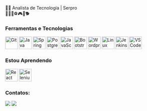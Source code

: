 <div>👨‍💻 Analista de Tecnologia | Serpro</div>
<div>🤟🎸💪⚽️🎮🥊🐕</div>

### Ferramentas e Tecnologias

<div>
  <img title="Git" src="https://cdn.jsdelivr.net/gh/devicons/devicon/icons/git/git-original.svg" width="40" height="40"/>
  <img title="Java" src="https://cdn.jsdelivr.net/gh/devicons/devicon/icons/java/java-plain-wordmark.svg" width="40" height="40"/> 
  <img title="Spring Framework" src="https://cdn.jsdelivr.net/gh/devicons/devicon/icons/spring/spring-original-wordmark.svg" width="40" height="40"/> 
  <img title="PostgreSQL" src="https://cdn.jsdelivr.net/gh/devicons/devicon/icons/postgresql/postgresql-original.svg" width="40" height="40"/>
  <img title="JavaScript" src="https://cdn.jsdelivr.net/gh/devicons/devicon/icons/javascript/javascript-original.svg" width="40" height="40"/>  
  <img title="Bootstrap" src="https://cdn.jsdelivr.net/gh/devicons/devicon/icons/bootstrap/bootstrap-original.svg" width="40" height="40"/>
  <img title="Wordpress" src="https://cdn.jsdelivr.net/gh/devicons/devicon/icons/wordpress/wordpress-original.svg" width="40" height="40"/>   
  <img title="Linux" src="https://cdn.jsdelivr.net/gh/devicons/devicon/icons/linux/linux-original.svg" width="40" height="40"/> 
  <img title="Jenkins" src="https://cdn.jsdelivr.net/gh/devicons/devicon/icons/jenkins/jenkins-original.svg" width="40" height="40"/>  
  <img title="VSCode" src="https://cdn.jsdelivr.net/gh/devicons/devicon/icons/vscode/vscode-original.svg" width="40" height="40"/>  
</div>

### Estou Aprendendo

<div>
  <img title="React" src="https://cdn.jsdelivr.net/gh/devicons/devicon/icons/react/react-original-wordmark.svg" width="40" height="40"/>
  <img title="Selenium" src="https://cdn.jsdelivr.net/gh/devicons/devicon/icons/selenium/selenium-original.svg" width="40" height="40"/>
</div>

### Contatos:

<div>
  <a href = "mailto:matheus.inacio@outlook.com"><img src="https://img.shields.io/badge/Email-D14836?style=for-the-badge&logo=gmail&logoColor=white" target="_blank"></a>
  <a href="https://www.linkedin.com/in/matheusinacio" target="_blank"><img src="https://img.shields.io/badge/-LinkedIn-%230077B5?style=for-the-badge&logo=linkedin&logoColor=white" target="_blank"></a>   
</div>

